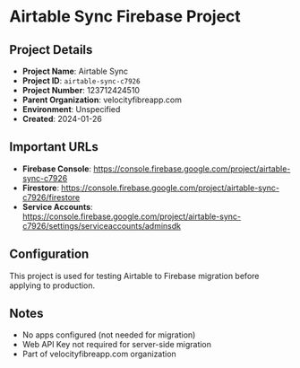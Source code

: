 # Airtable Sync Firebase Project

## Project Details
- **Project Name**: Airtable Sync
- **Project ID**: `airtable-sync-c7926`
- **Project Number**: 123712424510
- **Parent Organization**: velocityfibreapp.com
- **Environment**: Unspecified
- **Created**: 2024-01-26

## Important URLs
- **Firebase Console**: https://console.firebase.google.com/project/airtable-sync-c7926
- **Firestore**: https://console.firebase.google.com/project/airtable-sync-c7926/firestore
- **Service Accounts**: https://console.firebase.google.com/project/airtable-sync-c7926/settings/serviceaccounts/adminsdk

## Configuration
This project is used for testing Airtable to Firebase migration before applying to production.

## Notes
- No apps configured (not needed for migration)
- Web API Key not required for server-side migration
- Part of velocityfibreapp.com organization